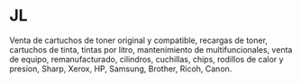 # JL
Venta de cartuchos de toner original y compatible, recargas de toner, cartuchos de tinta, tintas por litro, mantenimiento de multifuncionales, venta de equipo, remanufacturado, cilindros, cuchillas, chips, rodillos de calor y presion, Sharp, Xerox, HP, Samsung, Brother, Ricoh, Canon.
